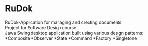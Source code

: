 # RuDok
RuDok-Application for managing and creating documents
<br/>Project for Software Design course
<br/>Jawa Swing desktop application built using various design patterns:
  *Composite
  *Observer
  *State
  *Command
  *Factory
  *Singletone
